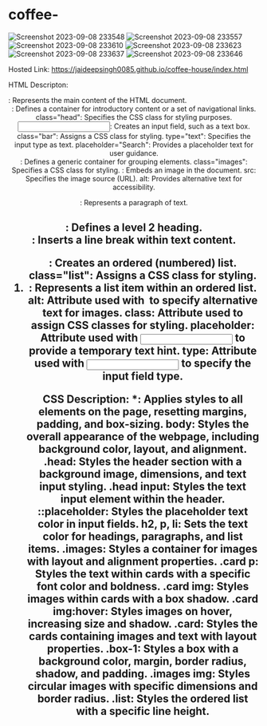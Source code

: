 # coffee-
![Screenshot 2023-09-08 233548](https://github.com/jaideepsingh0085/coffee-house/assets/128147644/7e5408d9-b607-4ad7-8904-309ebac60d87)
![Screenshot 2023-09-08 233557](https://github.com/jaideepsingh0085/coffee-house/assets/128147644/8265c52e-a5a0-41fb-a809-e5f537a5a749)
![Screenshot 2023-09-08 233610](https://github.com/jaideepsingh0085/coffee-house/assets/128147644/31488dc0-757c-4d15-8c7e-08514e8c439e)
![Screenshot 2023-09-08 233623](https://github.com/jaideepsingh0085/coffee-house/assets/128147644/b7559275-a52a-4b80-be1b-677e0ef29dd8)
![Screenshot 2023-09-08 233637](https://github.com/jaideepsingh0085/coffee-house/assets/128147644/1a0caa9c-9903-4eec-b4cb-c0e33b5d83ea)
![Screenshot 2023-09-08 233646](https://github.com/jaideepsingh0085/coffee-house/assets/128147644/cb172c92-1607-44ad-86de-2b5ace933924)

Hosted Link: https://jaideepsingh0085.github.io/coffee-house/index.html

HTML Descripton:
<body>: Represents the main content of the HTML document.
<header>: Defines a container for introductory content or a set of navigational links.
class="head": Specifies the CSS class for styling purposes.
<input>: Creates an input field, such as a text box.
class="bar": Assigns a CSS class for styling.
type="text": Specifies the input type as text.
placeholder="Search": Provides a placeholder text for user guidance.
<div>: Defines a generic container for grouping elements.
class="images": Specifies a CSS class for styling.
<img>: Embeds an image in the document.
src: Specifies the image source (URL).
alt: Provides alternative text for accessibility.
<p>: Represents a paragraph of text.
<h2>: Defines a level 2 heading.
<br>: Inserts a line break within text content.
<ol>: Creates an ordered (numbered) list.
class="list": Assigns a CSS class for styling.
<li>: Represents a list item within an ordered list.
alt: Attribute used with <img> to specify alternative text for images.
class: Attribute used to assign CSS classes for styling.
placeholder: Attribute used with <input> to provide a temporary text hint.
type: Attribute used with <input> to specify the input field type.

CSS Description: 
*: Applies styles to all elements on the page, resetting margins, padding, and box-sizing.
body: Styles the overall appearance of the webpage, including background color, layout, and alignment.
.head: Styles the header section with a background image, dimensions, and text input styling.
.head input: Styles the text input element within the header.
::placeholder: Styles the placeholder text color in input fields.
h2, p, li: Sets the text color for headings, paragraphs, and list items.
.images: Styles a container for images with layout and alignment properties.
.card p: Styles the text within cards with a specific font color and boldness.
.card img: Styles images within cards with a box shadow.
.card img:hover: Styles images on hover, increasing size and shadow.
.card: Styles the cards containing images and text with layout properties.
.box-1: Styles a box with a background color, margin, border radius, shadow, and padding.
.images img: Styles circular images with specific dimensions and border radius.
.list: Styles the ordered list with a specific line height.

